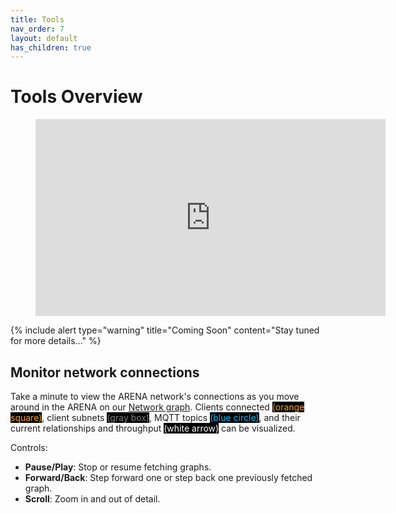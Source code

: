 ```yaml
---
title: Tools
nav_order: 7
layout: default
has_children: true
---
```


# Tools Overview

<figure class="video_container">
  <iframe width="560" height="315" src="https://www.youtube.com/embed/sRDt9sZw_kM" frameborder="0" allow="accelerometer; autoplay; clipboard-write; encrypted-media; gyroscope; picture-in-picture" allowfullscreen></iframe>
</figure>

{% include alert type="warning" title="Coming Soon" content="Stay tuned for more details..." %}

## Monitor network connections

Take a minute to view the ARENA network's connections as you move around in the ARENA on our [Network graph](https://arenaxr.org/network). Clients connected <span style="background-color: black; color: orange;">(orange square)</span>, client subnets <span style="background-color: black; color: gray;">(gray box)</span>, MQTT topics <span style="background-color: black; color: DeepSkyBlue;">(blue circle)</span>, and their current relationships and throughput <span style="background-color: black; color: white;">(white arrow)</span> can be visualized.

Controls:

- **Pause/Play**: Stop or resume fetching graphs.
- **Forward/Back**: Step forward one or step back one previously fetched graph.
- **Scroll**: Zoom in and out of detail.
